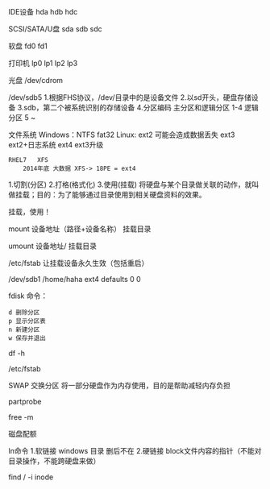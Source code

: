 IDE设备	hda hdb hdc

SCSI/SATA/U盘	sda sdb sdc

软盘		fd0 fd1

打印机	lp0 lp1 lp2 lp3

光盘		/dev/cdrom

/dev/sdb5
1.根据FHS协议，/dev/目录中的是设备文件
2.以sd开头，硬盘存储设备
3.sdb，第二个被系统识别的存储设备
4.分区编码
主分区和逻辑分区 1-4
逻辑分区			5 ~

文件系统
Windows：NTFS fat32
Linux:
	ext2 可能会造成数据丢失
	ext3 ext2+日志系统
	ext4 ext3升级

	RHEL7	XFS
		2014年底 大数据 XFS-> 18PE = ext4

1.切割(分区)
2.打格(格式化)
3.使用(挂载) 将硬盘与某个目录做关联的动作，就叫做挂载；目的：为了能够通过目录使用到相关硬盘资料的效果。

挂载，使用！

mount 设备地址（路径+设备名称） 挂载目录

umount 设备地址/ 挂载目录

/etc/fstab 让挂载设备永久生效（包括重启）

/dev/sdb1 /home/haha ext4 defaults 0 0

fdisk 命令：
	
	d 删除分区
	p 显示分区表
	n 新建分区
	w 保存并退出


df -h

/etc/fstab 

SWAP 交换分区 将一部分硬盘作为内存使用，目的是帮助减轻内存负担

partprobe

free -m

磁盘配额

ln命令
1.软链接 windows 目录 删后不在
2.硬链接 block文件内容的指针（不能对目录操作，不能跨硬盘来做）

find / -i inode



